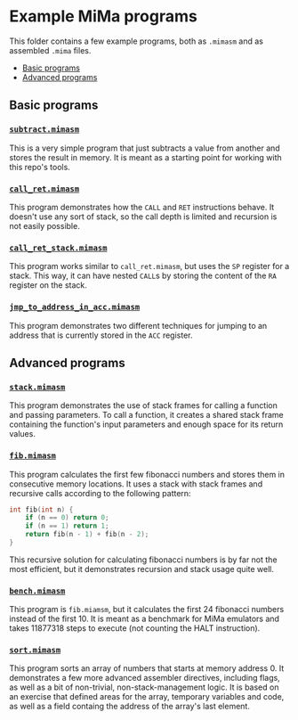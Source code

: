 # Example MiMa programs

This folder contains a few example programs, both as `.mimasm` and as assembled
`.mima` files.

* [Basic programs](#basic-programs)
* [Advanced programs](#advanced-programs)

## Basic programs

### [`subtract.mimasm`](subtract.mimasm)

This is a very simple program that just subtracts a value from another and
stores the result in memory. It is meant as a starting point for working with
this repo's tools.

### [`call_ret.mimasm`](call_ret.mimasm)

This program demonstrates how the `CALL` and `RET` instructions behave. It
doesn't use any sort of stack, so the call depth is limited and recursion is not
easily possible.

### [`call_ret_stack.mimasm`](call_ret_stack.mimasm)

This program works similar to `call_ret.mimasm`, but uses the `SP` register for
a stack. This way, it can have nested `CALL`s by storing the content of the `RA`
register on the stack.

### [`jmp_to_address_in_acc.mimasm`](jmp_to_address_in_acc.mimasm)

This program demonstrates two different techniques for jumping to an address
that is currently stored in the `ACC` register.

## Advanced programs

### [`stack.mimasm`](stack.mimasm)

This program demonstrates the use of stack frames for calling a function and
passing parameters. To call a function, it creates a shared stack frame
containing the function's input parameters and enough space for its return
values.

### [`fib.mimasm`](fib.mimasm)

This program calculates the first few fibonacci numbers and stores them in
consecutive memory locations. It uses a stack with stack frames and recursive
calls according to the following pattern:

``` c++
int fib(int n) {
    if (n == 0) return 0;
    if (n == 1) return 1;
    return fib(n - 1) + fib(n - 2);
}
```

This recursive solution for calculating fibonacci numbers is by far not the most
efficient, but it demonstrates recursion and stack usage quite well.

### [`bench.mimasm`](bench.mimasm)

This program is `fib.miamsm`, but it calculates the first 24 fibonacci numbers
instead of the first 10. It is meant as a benchmark for MiMa emulators and takes
11877318 steps to execute (not counting the HALT instruction).

### [`sort.mimasm`](sort.mimasm)

This program sorts an array of numbers that starts at memory address 0. It
demonstrates a few more advanced assembler directives, including flags, as well
as a bit of non-trivial, non-stack-management logic. It is based on an exercise
that defined areas for the array, temporary variables and code, as well as a
field containg the address of the array's last element.
